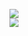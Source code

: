 [![](https://img.shields.io/badge/Made%20With-Github%20Spray-lightgrey.svg?style=for-the-badge&logo=github)](https://github.com/Annihil/github-spray#1736)  
[![](https://i.imgur.com/2DrTn0Z.gif)](https://github.com/Annihil/github-spray)